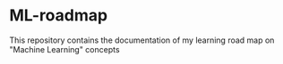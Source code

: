 # ML-roadmap
This repository contains the documentation of my learning road map on "Machine Learning" concepts 
